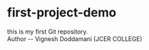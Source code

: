 # first-project-demo
this is my first Git repository.
<br>
Author -- Vignesh Doddamani (JCER COLLEGE)
